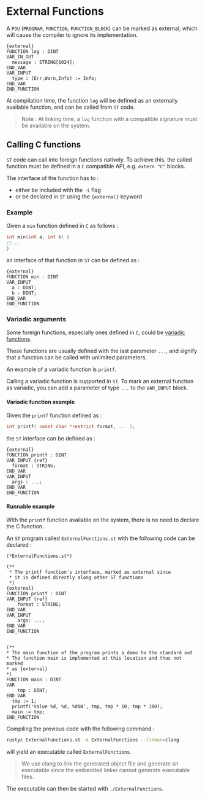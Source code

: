# External Functions

A `POU` (`PROGRAM`, `FUNCTION`, `FUNCTION_BLOCK`) can be marked as external,
which will cause the compiler to ignore its implementation.

```iecst
{external}
FUNCTION log : DINT
VAR_IN_OUT
  message : STRING[1024];
END_VAR
VAR_INPUT
  type : (Err,Warn,Info) := Info;
END_VAR
END_FUNCTION
```

At compilation time, the function `log` will be defined as an externally available function, and can be called from `ST` code.

> Note : At linking time, a `log` function with a compatible signature must be available on the system.

## Calling C functions

`ST` code can call into foreign functions natively.
To achieve this, the called function must be defined in a `C` compatible API, e.g. `extern "C"` blocks.

The interface of the function has to :

- either be included with the `-i` flag
- or be declared in `ST` using the `{external}` keyword

### Example

Given a `min` function defined in `C` as follows :

```C
int min(int a, int b) {
//...
}
```

an interface of that function in `ST` can be defined as :

```iecst
{external}
FUNCTION min : DINT
VAR_INPUT
  a : DINT;
  b : DINT;
END_VAR
END_FUNCTION
```

### Variadic arguments

Some foreign functions, especially ones defined in `C`, could be [variadic functions](https://en.cppreference.com/w/c/variadic).

These functions are usually defined with the last parameter `...`, and signify that a function can be called with unlimited parameters.

An example of a variadic function is `printf`.

Calling a variadic function is supported in `ST`. To mark an external function as variadic, you can add a parameter of type `...` to the `VAR_INPUT` block.

#### Variadic function example

Given the `printf` function defined as :

```C
int printf( const char *restrict format, ... );
```

the `ST` interface can be defined as :

```iecst
{external}
FUNCTION printf : DINT
VAR_INPUT {ref}
  format : STRING;
END_VAR
VAR_INPUT
  args : ...;
END_VAR
END_FUNCTION
```

#### Runnable example

With the `printf` function available on the system, there is no need to declare
the C function.

An `ST` program called `ExternalFunctions.st` with the following code can be declared :

```iecst
(*ExternalFunctions.st*)

(**
 * The printf function's interface, marked as external since 
 * it is defined directly along other ST functions
 *)
{external}
FUNCTION printf : DINT
VAR_INPUT {ref}
    format : STRING;
END_VAR
VAR_INPUT
    args: ...;
END_VAR
END_FUNCTION


(**
* The main function of the program prints a demo to the standard out
* The function main is implemented at this location and thus not marked
* as {external}
*)
FUNCTION main : DINT
VAR
    tmp : DINT;
END_VAR
  tmp := 1;
  printf('Value %d, %d, %d$N', tmp, tmp * 10, tmp * 100);
  main := tmp;
END_FUNCTION
```

Compiling the previous code with the following command :

```sh
rustyc ExternalFunctions.st -o ExternalFunctions --linker=clang
```

will yield an executable called `ExternalFunctions`.

> We use clang to link the generated object file and generate an executable
> since the embedded linker cannot generate executable files.

The executable can then be started with `./ExternalFunctions`.
